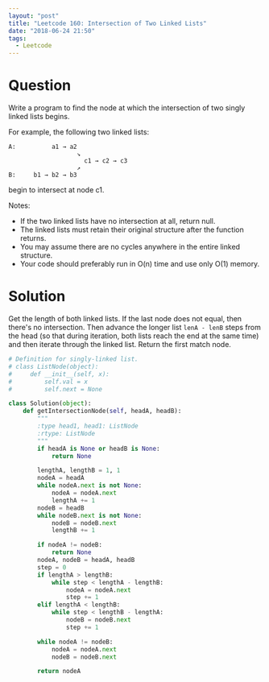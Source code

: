 ```yaml
---
layout: "post"
title: "Leetcode 160: Intersection of Two Linked Lists"
date: "2018-06-24 21:50"
tags:
  - Leetcode
---
```


# Question
Write a program to find the node at which the intersection of two singly linked lists begins.


For example, the following two linked lists:
```
A:          a1 → a2
                   ↘
                     c1 → c2 → c3
                   ↗            
B:     b1 → b2 → b3
```

begin to intersect at node c1.


Notes:

* If the two linked lists have no intersection at all, return null.
* The linked lists must retain their original structure after the function returns.
* You may assume there are no cycles anywhere in the entire linked structure.
* Your code should preferably run in O(n) time and use only O(1) memory.

# Solution
Get the length of both linked lists. If the last node does not equal, then there's no intersection. Then advance the longer list `lenA - lenB` steps from the head (so that during iteration, both lists reach the end at the same time) and then iterate through the linked list. Return the first match node.
```python
# Definition for singly-linked list.
# class ListNode(object):
#     def __init__(self, x):
#         self.val = x
#         self.next = None

class Solution(object):
    def getIntersectionNode(self, headA, headB):
        """
        :type head1, head1: ListNode
        :rtype: ListNode
        """
        if headA is None or headB is None:
            return None

        lengthA, lengthB = 1, 1
        nodeA = headA
        while nodeA.next is not None:
            nodeA = nodeA.next
            lengthA += 1
        nodeB = headB
        while nodeB.next is not None:
            nodeB = nodeB.next
            lengthB += 1

        if nodeA != nodeB:
            return None
        nodeA, nodeB = headA, headB
        step = 0
        if lengthA > lengthB:
            while step < lengthA - lengthB:
                nodeA = nodeA.next
                step += 1
        elif lengthA < lengthB:
            while step < lengthB - lengthA:
                nodeB = nodeB.next
                step += 1

        while nodeA != nodeB:
            nodeA = nodeA.next
            nodeB = nodeB.next

        return nodeA
```
